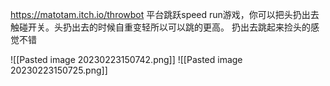 https://matotam.itch.io/throwbot
平台跳跃speed run游戏，你可以把头扔出去触碰开关。头扔出去的时候自重变轻所以可以跳的更高。
扔出去跳起来捡头的感觉不错

![[Pasted image 20230223150742.png]]
![[Pasted image 20230223150725.png]]